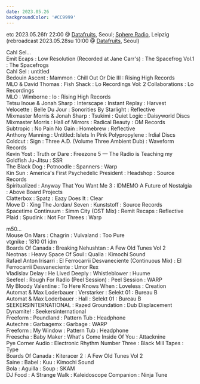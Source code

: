 ```yaml
---
date: 2023.05.26
backgroundColor: '#CC9999'
---
```


etc 2023.05.26fr 22:00 @ [Datafruits](http://www.datafruits.fm/), Seoul; [Sphere Radio](http://www.sphere-radio.net/), Leipzig  
(rebroadcast 2023.05.28su 10:00 @ [Datafruits](http://www.datafruits.fm/), Seoul)  

Cahl Sel...  
Emit Ecaps : Low Resolution (Recorded at Jane Carr's) : The Spacefrog Vol.1 : The Spacefrogs  
Cahl Sel : untitled  
Bedouin Ascent : Mammon : Chill Out Or Die III : Rising High Records  
MLO & David Thomas : Fish Shack : Lo Recordings Vol: 2 Collaborations : Lo Recordings  
MLO : Wimborne : lo : Rising High Records  
Tetsu Inoue & Jonah Sharp : Interscape : Instant Replay : Harvest  
Velocette : Belle Du Jour : Sonorities By Starlight : Reflective  
Mixmaster Morris & Jonah Sharp : Tsukimi : Quiet Logic : Daisyworld Discs  
Mixmaster Morris : Hall of Mirrors : Radical Beauty : OM Records  
Subtropic : No Pain No Gain : Homebrew : Reflective  
Anthony Manning : Untitled: Islets In Pink Polypropylene : Irdial Discs  
Coldcut : Sign : Three A.D. (Volume Three Ambient Dub) : Waveform Records  
Kevin Yost : Truth or Dare : Freezone 5 — The Radio is Teaching my Goldfish Ju-Jitsu : SSR  
The Black Dog : Potnoodle : Spanners : Warp  
Kin Sun : America's First Psychedelic President : Headshop : Source Records  
Spiritualized : Anyway That You Want Me 3 : IDMEMO A Future of Nostalgia : Above Board Projects  
Clatterbox : Spatz : Eazy Does It : Clear  
Move D : Xing The Jordan/ Seven : Kunststoff : Source Records  
Spacetime Continuum : Simm City (OST Mix) : Remit Recaps : Reflective  
Plaid : Spudink : Not For Threes : Warp  

m50...  
Mouse On Mars : Chagrin : Vulvaland : Too Pure  
vtgnike : 1810 01 idm  
Boards Of Canada : Breaking Nehushtan : A Few Old Tunes Vol 2  
Neotnas : Heavy Space Of Soul : Qualia : Kimochi Sound  
Rafael Anton Irisarri : El Ferrocarrii Desvaneciente (Continuous Mix) : El Ferrocarrii Desvaneciente : Umor Rex  
Vladislav Delay : He Lived Deeply : Whistleblower : Huume  
Seefeel : Rough For Radio (Peel Session) : Peel Session : WARP  
My Bloody Valentine : To Here Knows When : Loveless : Creation  
Automat & Max Loderbauer : Verstarker : Selekt 01 : Bureau B  
Automat & Max Loderbauer : Hall : Selekt 01 : Bureau B  
SEEKERSINTERNATIONAL : Razed Groundation : Dub Displacement Dynamite! : Seekersinternational  
Freeform : Poundland : Pattern Tub : Headphone  
Autechre : Garbagemx : Garbage : WARP  
Freeform : My Window : Pattern Tub : Headphone  
Freescha : Baby Maker : What's Come Inside Of You : Attacknine  
Pye Corner Audio : Electronic Rhythm Number Three : Black Mill Tapes : Type  
Boards Of Canada : Kiteracer 2 : A Few Old Tunes Vol 2  
Saine : Babel : Kuu : Kimochi Sound  
Bola : Aguilla : Soup : SKAM  
DJ Food : A Strange Walk : Kaleidoscope Companion : Ninja Tune